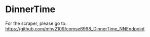 # DinnerTime
For the scraper, please go to:
https://github.com/mhv2109/comse6998_DinnerTime_NNEndpoint